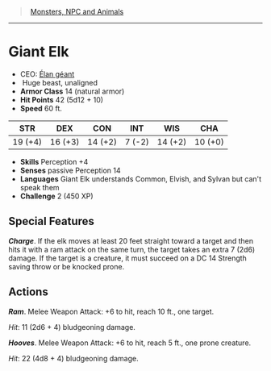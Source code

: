 ﻿---
!MonsterItem
Family: MonsterVO
Type: beast
Size: Huge
Alignment: unaligned
ArmorClass: 14 (natural armor)
HitPoints: 42 (5d12 + 10)
Speed: 60 ft.
Strength: 19 (+4)
Dexterity: 16 (+3)
Constitution: 14 (+2)
Intelligence: ' 7 (-2)'
Wisdom: 14 (+2)
Charisma: 10 (+0)
Skills: Perception +4
Senses: passive Perception 14
Languages: Giant Elk understands Common, Elvish, and Sylvan but can't speak them
Challenge: 2 (450 XP)
Id: monsters_vo.md#giant-elk
ParentLink: monsters_vo.md#monsters-npc-and-animals
Name: Giant Elk
ParentName: Monsters, NPC and Animals
NameLevel: 1
AltName: '[Élan géant](hd_monsters_elan_geant.md)'
Attributes: {}
AttributesDictionary: >+
  {}

---
> [Monsters, NPC and Animals](srd_monsters.md)

---

# Giant Elk

- CEO: [Élan géant](hd_monsters_elan_geant.md)
-  Huge beast, unaligned
- **Armor Class** 14 (natural armor)
- **Hit Points** 42 (5d12 + 10)
- **Speed** 60 ft.

|STR|DEX|CON|INT|WIS|CHA|
|---|---|---|---|---|---|
|19 (+4)|16 (+3)|14 (+2)| 7 (-2)|14 (+2)|10 (+0)|

- **Skills** Perception +4
- **Senses** passive Perception 14
- **Languages** Giant Elk understands Common, Elvish, and Sylvan but can't speak them
- **Challenge** 2 (450 XP)

## Special Features

**_Charge_**. If the elk moves at least 20 feet straight toward a target and then hits it with a ram attack on the same turn, the target takes an extra 7 (2d6) damage. If the target is a creature, it must succeed on a DC 14 Strength saving throw or be knocked prone.

## Actions

**_Ram_**. Melee Weapon Attack: +6 to hit, reach 10 ft., one target.

_Hit_: 11 (2d6 + 4) bludgeoning damage.

**_Hooves_**. Melee Weapon Attack: +6 to hit, reach 5 ft., one prone creature.

_Hit_: 22 (4d8 + 4) bludgeoning damage.

